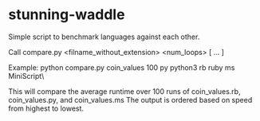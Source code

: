 # stunning-waddle
Simple script to benchmark languages against each other.

Call compare.py <filname_without_extension> <num_loops> [<extension> <interpreter> ... ]

Example:
python compare.py coin_values 100 py python3 rb ruby ms MiniScript\

This will compare the average runtime over 100 runs of coin_values.rb, coin_values.py, and coin_values.ms
The output is ordered based on speed from highest to lowest.
